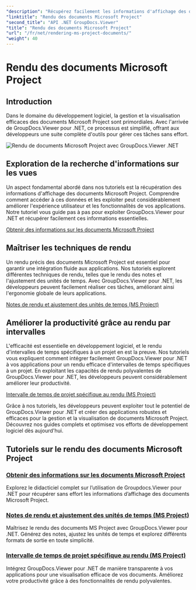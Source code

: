 ```yaml
---
"description": "Récupérez facilement les informations d'affichage des documents Microsoft Project avec GroupDocs.Viewer pour .NET. Améliorez votre productivité grâce à des fonctionnalités de rendu polyvalentes."
"linktitle": "Rendu des documents Microsoft Project"
"second_title": "API .NET GroupDocs.Viewer"
"title": "Rendu des documents Microsoft Project"
"url": "/fr/net/rendering-ms-project-documents/"
"weight": 40
---
```


# Rendu des documents Microsoft Project

## Introduction

Dans le domaine du développement logiciel, la gestion et la visualisation efficaces des documents Microsoft Project sont primordiales. Avec l'arrivée de GroupDocs.Viewer pour .NET, ce processus est simplifié, offrant aux développeurs une suite complète d'outils pour gérer ces tâches sans effort.

![Rendu de documents Microsoft Project avec GroupDocs.Viewer .NET](/viewer/rendering-microsoft-project-documents/image.png)

## Exploration de la recherche d'informations sur les vues
Un aspect fondamental abordé dans nos tutoriels est la récupération des informations d'affichage des documents Microsoft Project. Comprendre comment accéder à ces données et les exploiter peut considérablement améliorer l'expérience utilisateur et les fonctionnalités de vos applications. Notre tutoriel vous guide pas à pas pour exploiter GroupDocs.Viewer pour .NET et récupérer facilement ces informations essentielles.

[Obtenir des informations sur les documents Microsoft Project](./get-view-info-ms-project/)

## Maîtriser les techniques de rendu
Un rendu précis des documents Microsoft Project est essentiel pour garantir une intégration fluide aux applications. Nos tutoriels explorent différentes techniques de rendu, telles que le rendu des notes et l'ajustement des unités de temps. Avec GroupDocs.Viewer pour .NET, les développeurs peuvent facilement réaliser ces tâches, améliorant ainsi l'ergonomie globale de leurs applications.

[Notes de rendu et ajustement des unités de temps (MS Project)](./render-notes-and-adjust-time-ms-project/)

## Améliorer la productivité grâce au rendu par intervalles
L'efficacité est essentielle en développement logiciel, et le rendu d'intervalles de temps spécifiques à un projet en est la preuve. Nos tutoriels vous expliquent comment intégrer facilement GroupDocs.Viewer pour .NET à vos applications pour un rendu efficace d'intervalles de temps spécifiques à un projet. En exploitant les capacités de rendu polyvalentes de GroupDocs.Viewer pour .NET, les développeurs peuvent considérablement améliorer leur productivité.

[Intervalle de temps de projet spécifique au rendu (MS Project)](./render-project-time-interval-ms-project/)

Grâce à nos tutoriels, les développeurs peuvent exploiter tout le potentiel de GroupDocs.Viewer pour .NET et créer des applications robustes et efficaces pour la gestion et la visualisation de documents Microsoft Project. Découvrez nos guides complets et optimisez vos efforts de développement logiciel dès aujourd'hui.
## Tutoriels sur le rendu des documents Microsoft Project
### [Obtenir des informations sur les documents Microsoft Project](./get-view-info-ms-project/)
Explorez le didacticiel complet sur l’utilisation de Groupdocs.Viewer pour .NET pour récupérer sans effort les informations d’affichage des documents Microsoft Project.
### [Notes de rendu et ajustement des unités de temps (MS Project)](./render-notes-and-adjust-time-ms-project/)
Maîtrisez le rendu des documents MS Project avec GroupDocs.Viewer pour .NET. Générez des notes, ajustez les unités de temps et explorez différents formats de sortie en toute simplicité.
### [Intervalle de temps de projet spécifique au rendu (MS Project)](./render-project-time-interval-ms-project/)
Intégrez GroupDocs.Viewer pour .NET de manière transparente à vos applications pour une visualisation efficace de vos documents. Améliorez votre productivité grâce à des fonctionnalités de rendu polyvalentes.
